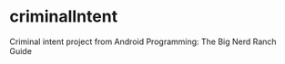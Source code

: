 criminalIntent
==============

Criminal intent project from Android Programming: The Big Nerd Ranch Guide
